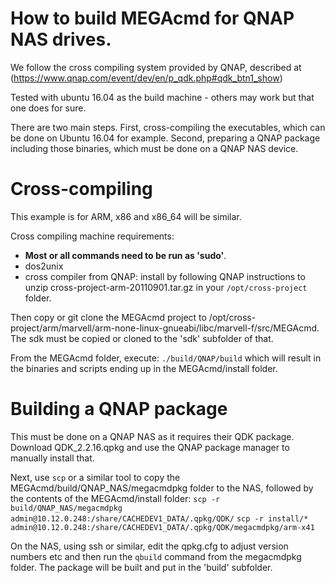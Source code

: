 # How to build MEGAcmd for QNAP NAS drives.  

We follow the cross compiling system provided by QNAP, described at (https://www.qnap.com/event/dev/en/p_qdk.php#qdk_btn1_show) 

Tested with ubuntu 16.04 as the build machine - others may work but that one does for sure.  

There are two main steps.   First, cross-compiling the executables, which can be done on Ubuntu 16.04 for example.   Second, preparing a QNAP package including those binaries, which must be done on a QNAP NAS device.  


# Cross-compiling 

This example is for ARM, x86 and x86_64 will be similar.

Cross compiling machine requirements:
  - **Most or all commands need to be run as 'sudo'**.  
  - dos2unix
  - cross compiler from QNAP: install by following QNAP instructions to unzip cross-project-arm-20110901.tar.gz in your `/opt/cross-project` folder.

Then copy or git clone the MEGAcmd project to /opt/cross-project/arm/marvell/arm-none-linux-gnueabi/libc/marvell-f/src/MEGAcmd.  The sdk must be copied or cloned to the 'sdk' subfolder of that.

From the MEGAcmd folder, execute:
`./build/QNAP/build`
which will result in the binaries and scripts ending up in the MEGAcmd/install folder.


# Building a QNAP package

This must be done on a QNAP NAS as it requires their QDK package.  Download QDK_2.2.16.qpkg and use the QNAP package manager to manually install that.

Next, use `scp` or a similar tool to copy the MEGAcmd/build/QNAP_NAS/megacmdpkg folder to the NAS, followed by the contents of the MEGAcmd/install folder:
`scp -r build/QNAP_NAS/megacmdpkg admin@10.12.0.248:/share/CACHEDEV1_DATA/.qpkg/QDK/`
`scp -r install/* admin@10.12.0.248:/share/CACHEDEV1_DATA/.qpkg/QDK/megacmdpkg/arm-x41`

On the NAS, using ssh or similar, edit the qpkg.cfg to adjust version numbers etc and then run the `qbuild` command from the megacmdpkg folder.   The package will be built and put in the 'build' subfolder.


